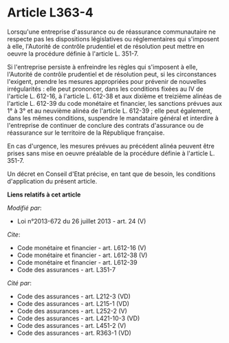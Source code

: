 # Article L363-4

Lorsqu'une entreprise d'assurance ou de réassurance communautaire ne respecte pas les dispositions législatives ou
réglementaires qui s'imposent à elle, l'Autorité de contrôle prudentiel et de résolution peut mettre en oeuvre la procédure
définie à l'article L. 351-7. 

Si l'entreprise persiste à enfreindre les règles qui s'imposent à elle, l'Autorité de contrôle prudentiel et de résolution
peut, si les circonstances l'exigent, prendre les mesures appropriées pour prévenir de nouvelles irrégularités : elle peut
prononcer, dans les conditions fixées au IV de l'article L. 612-16, à l'article L. 612-38 et aux dixième et treizième alinéas
de l'article L. 612-39 du code monétaire et financier, les sanctions prévues aux 1° à 3° et au neuvième alinéa de l'article
L. 612-39 ; elle peut également, dans les mêmes conditions, suspendre le mandataire général et interdire à l'entreprise de
continuer de conclure des contrats d'assurance ou de réassurance sur le territoire de la République française. 

En cas d'urgence, les mesures prévues au précédent alinéa peuvent être prises sans mise en oeuvre préalable de la procédure
définie à l'article L. 351-7. 

Un décret en Conseil d'Etat précise, en tant que de besoin, les conditions d'application du présent article.

**Liens relatifs à cet article**

_Modifié par_:

  - Loi n°2013-672 du 26 juillet 2013 - art. 24 (V)

_Cite_:

  - Code monétaire et financier - art. L612-16 (V)
  - Code monétaire et financier - art. L612-38 (V)
  - Code monétaire et financier - art. L612-39
  - Code des assurances - art. L351-7

_Cité par_:

  - Code des assurances - art. L212-3 (VD)
  - Code des assurances - art. L215-1 (VD)
  - Code des assurances - art. L252-2 (V)
  - Code des assurances - art. L421-10-3 (VD)
  - Code des assurances - art. L451-2 (V)
  - Code des assurances - art. R363-1 (VD)
